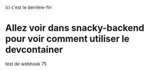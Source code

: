 ici c'est le derrière-fin

# Allez voir dans snacky-backend pour voir comment utiliser le devcontainer

test de webhook 75
